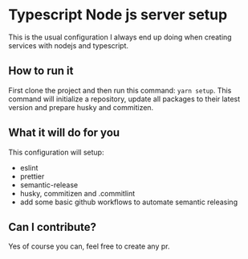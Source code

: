 # Typescript Node js server setup

This is the usual configuration I always end up doing when creating services with nodejs and typescript.

## How to run it

First clone the project and then run this command: `yarn setup`. This command will initialize a repository, update all packages to their latest version and prepare husky and commitizen.

## What it will do for you

This configuration will setup:

-   eslint
-   prettier
-   semantic-release
-   husky, commitizen and .commitlint
-   add some basic github workflows to automate semantic releasing

## Can I contribute?

Yes of course you can, feel free to create any pr.
